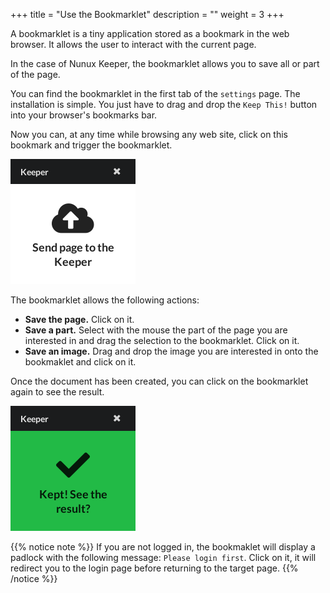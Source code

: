 +++
title = "Use the Bookmarklet"
description = ""
weight = 3
+++

A bookmarklet is a tiny application stored as a bookmark in the web browser.
It allows the user to interact with the current page.

In the case of Nunux Keeper, the bookmarklet allows you to save all or part of
the page.

You can find the bookmarklet in the first tab of the `settings` page.
The installation is simple.
You just have to drag and drop the `Keep This!` button into your browser's
bookmarks bar.

Now you can, at any time while browsing any web site, click on this bookmark
and trigger the bookmarklet.

![](images/bookmarklet.png)

The bookmarklet allows the following actions:

- **Save the page.**
  Click on it.
- **Save a part.**
  Select with the mouse the part of the page you are interested in and drag the
  selection to the bookmarklet. Click on it.
- **Save an image.**
  Drag and drop the image you are interested in onto the bookmaklet and click on
  it.

Once the document has been created, you can click on the bookmarklet again to
see the result.

![](images/bookmarklet-done.png)

{{% notice note %}}
If you are not logged in, the bookmaklet will display a padlock with the
following message: `Please login first`.
Click on it, it will redirect you to the login page before returning to the
target page.
{{% /notice %}}




